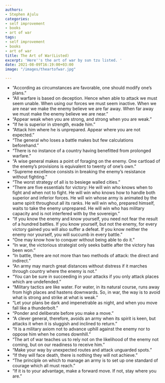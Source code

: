 ```yaml
---
authors:
- Stephen Ajulu
categories:
- self improvement
- books
- art of war
tags:
- self improvement
- books
- art of war
title: The Art of War(Listed)
excerpt: 'Here''s the art of war by sun tzu listed. '
date: 2021-08-09T16:19:00+03:00
image: "/images/theartofwar.jpg"

---
```

* “According as circumstances are favorable, one should modify one’s plans.”
* “All warfare is based on deception. Hence when able to attack we must seem unable. When using our forces we must seem inactive. When we are near we make the enemy believe we are far away. When far away we must make the enemy believe we are near.”
* “Appear weak when you are strong, and strong when you are weak.”
* “If he is superior in strength, evade him.”
* “Attack him where he is unprepared. Appear where you are not expected.”
* “The general who loses a battle makes but few calculations beforehand.”
* “There is no instance of a country having benefitted from prolonged warfare.”
* “A wise general makes a point of foraging on the enemy. One cartload of the enemy’s provisions is equivalent to twenty of one’s own.”
* “Supreme excellence consists in breaking the enemy’s resistance without fighting.”
* “The worst strategy of all is to besiege walled cities.”
* “There are five essentials for victory: He will win who knows when to fight and when not to fight. He will win who knows how to handle both superior and inferior forces. He will win whose army is animated by the same spirit throughout all its ranks. He will win who, prepared himself, waits to take the enemy unprepared. He will win who has military capacity and is not interfered with by the sovereign.”
* “If you know the enemy and know yourself, you need not fear the result of a hundred battles. If you know yourself, but not the enemy, for every victory gained you will also suffer a defeat. If you know neither the enemy nor yourself, you will succumb in every battle.”
* “One may know how to conquer without being able to do it.”
* “In war, the victorious strategist only seeks battle after the victory has been won.”
* “In battle, there are not more than two methods of attack: the direct and indirect.”
* “An army may march great distances without distress if it marches through country where the enemy is not.”
* “You can be sure in succeeding in your attacks if you only attack places which are undefended.”
* “Military tactics are like water. For water, in its natural course, runs away from high places and hastens downwards. So, in war, the way is to avoid what is strong and strike at what is weak.”
* “Let your plans be dark and impenetrable as night, and when you move fall like a thunderbolt.”
* “Ponder and deliberate before you make a move.”
* “A clever general, therefore, avoids an army when its spirit is keen, but attacks it when it is sluggish and inclined to return.”
* “It is a military axiom not to advance uphill against the enemy nor to oppose him when he comes downhill.”
* “The art of war teaches us to rely not on the likelihood of the enemy not coming, but on our readiness to receive him.”
* “Make your way by unexpected routes and attack unguarded spots.”
* “If they will face death, there is nothing they will not achieve.”
* “The principle on which to manage an army is to set up one standard of courage which all must reach.”
* “If it is to your advantage, make a forward move. If not, stay where you are.”

